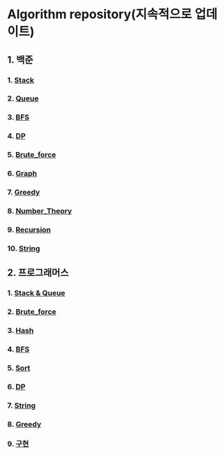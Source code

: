 # Algorithm repository(지속적으로 업데이트)

## 1. 백준
### 1. [Stack](https://github.com/Umhyunbin/Algorithm/tree/master/BAEKJOON/Stack)
### 2. [Queue](https://github.com/Umhyunbin/Algorithm/tree/master/BAEKJOON/Queue)
### 3. [BFS](https://github.com/Umhyunbin/Algorithm/tree/master/BAEKJOON/BFS)
### 4. [DP](https://github.com/Umhyunbin/Algorithm/tree/master/BAEKJOON/DP)
### 5. [Brute_force](https://github.com/Umhyunbin/Algorithm/tree/master/BAEKJOON/Brute_force)
### 6. [Graph](https://github.com/Umhyunbin/Algorithm/tree/master/BAEKJOON/Graph)
### 7. [Greedy](https://github.com/Umhyunbin/Algorithm/tree/master/BAEKJOON/Greedy)
### 8. [Number_Theory](https://github.com/Umhyunbin/Algorithm/tree/master/BAEKJOON/Number_Theory)
### 9. [Recursion](https://github.com/Umhyunbin/Algorithm/tree/master/BAEKJOON/Recursion)
### 10. [String](https://github.com/Umhyunbin/Algorithm/tree/master/BAEKJOON/String)

## 2. 프로그래머스
### 1. [Stack & Queue](https://github.com/Umhyunbin/Algorithm/tree/master/PROGRAMMERS/Stack%20%26%20Queue)
### 2. [Brute_force](https://github.com/Umhyunbin/Algorithm/tree/master/PROGRAMMERS/Brute_force)
### 3. [Hash](https://github.com/Umhyunbin/Algorithm/tree/master/PROGRAMMERS/Hash)
### 4. [BFS](https://github.com/Umhyunbin/Algorithm/tree/master/PROGRAMMERS/BFS)
### 5. [Sort](https://github.com/Umhyunbin/Algorithm/tree/master/PROGRAMMERS/Sort)
### 6. [DP](https://github.com/Umhyunbin/Algorithm/tree/master/PROGRAMMERS/DP)
### 7. [String](https://github.com/Umhyunbin/Algorithm/tree/master/PROGRAMMERS/String)
### 8. [Greedy](https://github.com/Umhyunbin/Algorithm/tree/master/PROGRAMMERS/Greedy)
### 9. [구현](https://github.com/Umhyunbin/Algorithm/tree/master/PROGRAMMERS/구현)
